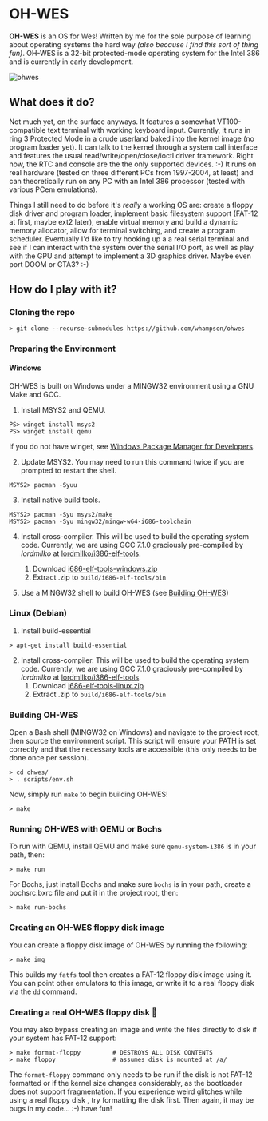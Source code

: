 # OH-WES
**OH-WES** is an OS for Wes! Written by me for the sole purpose of learning
about operating systems the hard way *(also because I find this sort of thing
fun)*. OH-WES is a 32-bit protected-mode operating system for the Intel 386 and
is currently in early development.

![ohwes](https://github.com/whampson/ohwes/assets/11916560/b3301a4b-d48e-476b-9956-438748cacbff)

## What does it do?
Not much yet, on the surface anyways. It features a somewhat VT100-compatible
text terminal with working keyboard input. Currently, it runs in ring 3
Protected Mode in a crude userland baked into the kernel image (no program loader
yet). It can talk to the kernel through a system call interface and features the
usual read/write/open/close/ioctl driver framework. Right now, the RTC and console
are the the only supported devices. :-) It runs on real hardware (tested on three
different PCs from 1997-2004, at least) and can theoretically run on any PC with
an Intel 386 processor (tested with various PCem emulations).

Things I still need to do before it's *really* a working OS are: create a floppy
disk driver and program loader, implement basic filesystem support (FAT-12 at first,
maybe ext2 later), enable virtual memory and build a dynamic memory allocator, allow
for terminal switching, and create a program scheduler. Eventually I'd like to try
hooking up a a real serial terminal and see if I can interact with the system over the
serial I/O port, as well as play with the GPU and attempt to implement a 3D graphics
driver. Maybe even port DOOM or GTA3? :-)

##  How do I play with it?
### Cloning the repo
```
> git clone --recurse-submodules https://github.com/whampson/ohwes
```

### Preparing the Environment
#### Windows
OH-WES is built on Windows under a MINGW32 environment using a GNU Make and GCC.

1. Install MSYS2 and QEMU.
```
PS> winget install msys2
PS> winget install qemu
```
If you do not have winget, see [Windows Package Manager for Developers](https://learn.microsoft.com/en-us/windows/package-manager/#windows-package-manager-for-developers).

2. Update MSYS2. You may need to run this command twice if you are prompted to
restart the shell.
```
MSYS2> pacman -Syuu
```

3. Install native build tools.
```
MSYS2> pacman -Syu msys2/make
MSYS2> pacman -Syu mingw32/mingw-w64-i686-toolchain
```

4. Install cross-compiler. This will be used to build the operating system code. Currently, we are using GCC 7.1.0 graciously pre-compiled by *lordmilko* at [lordmilko/i386-elf-tools](https://github.com/lordmilko/i686-elf-tools).
    1. Download [i686-elf-tools-windows.zip](https://github.com/lordmilko/i686-elf-tools/releases/download/7.1.0/i686-elf-tools-windows.zip)
    2. Extract .zip to `build/i686-elf-tools/bin`

5. Use a MINGW32 shell to build OH-WES (see [Building OH-WES](#building-oh-wes))

### Linux (Debian)
1. Install build-essential
```
> apt-get install build-essential
```

2. Install cross-compiler. This will be used to build the operating system code. Currently, we are using GCC 7.1.0 graciously pre-compiled by *lordmilko* at [lordmilko/i386-elf-tools](https://github.com/lordmilko/i686-elf-tools).
    1. Download [i686-elf-tools-linux.zip](https://github.com/lordmilko/i686-elf-tools/releases/download/7.1.0/i686-elf-tools-linux.zip)
    2. Extract .zip to `build/i686-elf-tools/bin`

### Building OH-WES
Open a Bash shell (MINGW32 on Windows) and navigate to the project root, then
source the environment script. This script will ensure your PATH is set
correctly and that the necessary tools are accessible (this only needs to be
done once per session).
```
> cd ohwes/
> . scripts/env.sh
```

Now, simply run `make` to begin building OH-WES!
```
> make
```

### Running OH-WES with QEMU or Bochs
To run with QEMU, install QEMU and make sure `qemu-system-i386` is in your path, then:
```
> make run
```

For Bochs, just install Bochs and make sure `bochs` is in your path, create a bochsrc.bxrc
file and put it in the project root, then:
```
> make run-bochs
```

### Creating an OH-WES floppy disk image
You can create a floppy disk image of OH-WES by running the following:
```
> make img
```

This builds my `fatfs` tool then creates a FAT-12 floppy disk image using it.
You can point other emulators to this image, or write it to a real floppy disk
via the `dd` command.

### Creating a real OH-WES floppy disk 💾
You may also bypass creating an image and write the files directly to disk if your system
has FAT-12 support:
```
> make format-floppy         # DESTROYS ALL DISK CONTENTS
> make floppy                # assumes disk is mounted at /a/
```
The `format-floppy` command only needs to be run if the disk is not FAT-12 formatted or if
the kernel size changes considerably, as the bootloader does not support fragmentation. If you
experience weird glitches while using a real floppy disk , try formatting the disk first. Then
again, it may be bugs in my code... :-) have fun!
